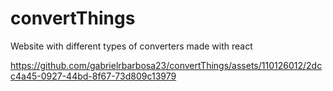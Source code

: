 # convertThings
Website with different types of converters made with react


https://github.com/gabrielrbarbosa23/convertThings/assets/110126012/2dcc4a45-0927-44bd-8f67-73d809c13979

